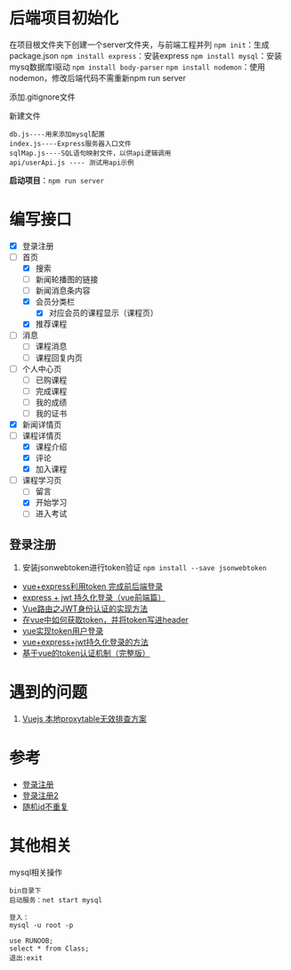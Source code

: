 # 后端项目初始化
在项目根文件夹下创建一个server文件夹，与前端工程并列
`npm init`：生成package.json
`npm install express`：安装express
`npm install mysql`：安装mysq数据库l驱动
`npm install body-parser`
`npm install nodemon`：使用nodemon，修改后端代码不需重新npm run server
<!-- npm install eslint -->

添加.gitignore文件

新建文件
```text
db.js----用来添加mysql配置
index.js----Express服务器入口文件
sqlMap.js----SQL语句映射文件，以供api逻辑调用
api/userApi.js ---- 测试用api示例
```

**启动项目**：`npm run server`

# 编写接口
- [x] 登录注册
- [ ] 首页
    - [x] 搜索
    - [ ] 新闻轮播图的链接
    - [ ] 新闻消息条内容
    - [x] 会员分类栏
        - [x] 对应会员的课程显示（课程页）
    - [x] 推荐课程
- [ ] 消息
    - [ ] 课程消息
    - [ ] 课程回复内页
- [ ] 个人中心页
    - [ ] 已购课程
    - [ ] 完成课程
    - [ ] 我的成绩
    - [ ] 我的证书
- [x] 新闻详情页
- [ ] 课程详情页
    - [x] 课程介绍
    - [x] 评论
    - [x] 加入课程
- [ ] 课程学习页
    - [ ] 留言
    - [x] 开始学习
    - [ ] 进入考试

## 登录注册
1. 安装jsonwebtoken进行token验证
`npm install --save jsonwebtoken`

* [vue+express利用token 完成前后端登录](https://www.cnblogs.com/dangdanghepingping/p/11409040.html)
* [express + jwt 持久化登录（vue前端篇）](https://segmentfault.com/a/1190000019476705)
* [Vue路由之JWT身份认证的实现方法](https://www.jb51.net/article/168425.htm)
* [在vue中如何获取token，并将token写进header](https://blog.csdn.net/qq_34825875/article/details/79569579)
* [vue实现token用户登录](https://blog.csdn.net/baiqiangdoudou/article/details/100174505)
* [vue+express+jwt持久化登录的方法](https://www.jb51.net/article/163105.htm)
* [基于vue的token认证机制（完整版）](https://blog.csdn.net/qiemengyan/article/details/83992154)

# 遇到的问题
1. [Vuejs 本地proxytable无效排查方案](https://blog.csdn.net/qq_35643562/article/details/84788861)

# 参考
* [登录注册](https://segmentfault.com/a/1190000014268935?utm_source=tag-newest)
* [登录注册2](https://blog.csdn.net/wo05644660559/article/details/81707641)
* [随机id不重复](https://segmentfault.com/a/1190000020393710)

# 其他相关
mysql相关操作
```text
bin目录下
启动服务：net start mysql

登入：
mysql -u root -p

use RUNOOB;
select * from Class;
退出:exit
```

